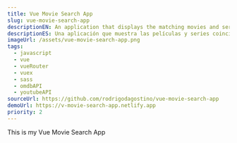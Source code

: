 ```yaml
---
title: Vue Movie Search App
slug: vue-movie-search-app
descriptionEN: An application that displays the matching movies and series based on the term you have entered. From there, you can choose one of the results to see more information.
descriptionES: Una aplicación que muestra las películas y series coincidentes según el término que hayas ingresado. Desde allí, podés elegir uno de los resultados para ver más información.
imageUrl: /assets/vue-movie-search-app.png
tags:
  - javascript
  - vue
  - vueRouter
  - vuex
  - sass
  - omdbAPI
  - youtubeAPI
sourceUrl: https://github.com/rodrigodagostino/vue-movie-search-app
demoUrl: https://v-movie-search-app.netlify.app
priority: 2
---
```


This is my Vue Movie Search App
